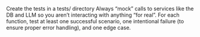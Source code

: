 Create the tests in a tests/ directory
Always “mock” calls to services like the DB and LLM so you aren’t interacting with anything “for real”.
For each function, test at least one successful scenario, one intentional failure (to ensure proper error handling), and one edge case.
